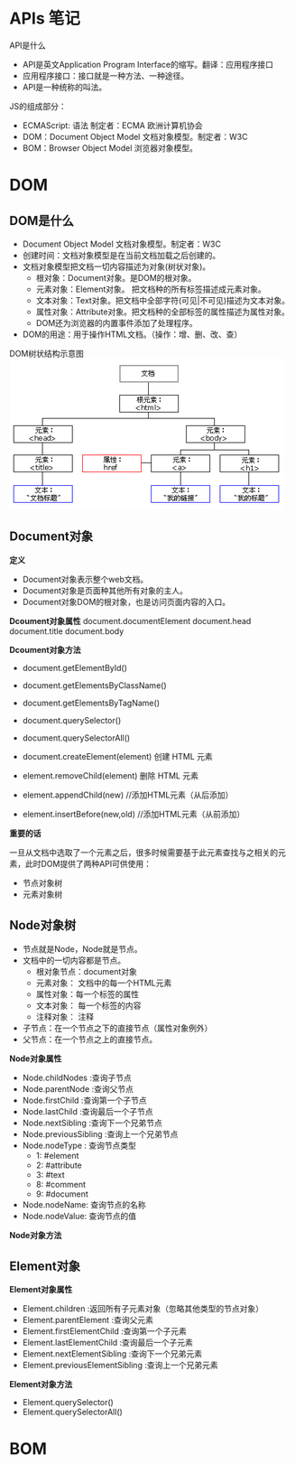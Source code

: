 # APIs 笔记



API是什么
- API是英文Application Program Interface的缩写。翻译：应用程序接口
- 应用程序接口：接口就是一种方法、一种途径。
- API是一种统称的叫法。

JS的组成部分：
- ECMAScript: 语法  制定者：ECMA 欧洲计算机协会
- DOM：Document Object Model 文档对象模型。制定者：W3C
- BOM：Browser Object Model 浏览器对象模型。


# DOM

## DOM是什么
- Document Object Model 文档对象模型。制定者：W3C
- 创建时间：文档对象模型是在当前文档加载之后创建的。
- 文档对象模型把文档一切内容描述为对象(树状对象)。
    - 根对象：Document对象。是DOM的根对象。
    - 元素对象：Element对象。 把文档种的所有标签描述成元素对象。
    - 文本对象：Text对象。把文档中全部字符(可见|不可见)描述为文本对象。
    - 属性对象：Attribute对象。把文档种的全部标签的属性描述为属性对象。
    - DOM还为浏览器的内置事件添加了处理程序。
- DOM的用途：用于操作HTML文档。（操作：增、删、改、查）

DOM树状结构示意图
![DOM树](images/ct_htmltree.gif)


## Document对象

**定义**
- Document对象表示整个web文档。
- Document对象是页面种其他所有对象的主人。
- Document对象DOM的根对象，也是访问页面内容的入口。

**Dcoument对象属性**
document.documentElement
document.head
document.title
document.body

**Dcoument对象方法**
- document.getElementById()
- document.getElementsByClassName()
- document.getElementsByTagName()
- document.querySelector()
- document.querySelectorAll()

- document.createElement(element) 创建 HTML 元素
- element.removeChild(element)	删除 HTML 元素
- element.appendChild(new) //添加HTML元素（从后添加）
- element.insertBefore(new,old) //添加HTML元素（从前添加）

**重要的话**

一旦从文档中选取了一个元素之后，很多时候需要基于此元素查找与之相关的元素，此时DOM提供了两种API可供使用：
- 节点对象树
- 元素对象树

## Node对象树
- 节点就是Node，Node就是节点。
- 文档中的一切内容都是节点。
    - 根对象节点：document对象
    - 元素对象： 文档中的每一个HTML元素
    - 属性对象：每一个标签的属性
    - 文本对象： 每一个标签的内容
    - 注释对象： 注释
- 子节点：在一个节点之下的直接节点（属性对象例外）
- 父节点：在一个节点之上的直接节点。

**Node对象属性**
- Node.childNodes :查询子节点
- Node.parentNode :查询父节点
- Node.firstChild :查询第一个子节点
- Node.lastChild :查询最后一个子节点
- Node.nextSibling :查询下一个兄弟节点
- Node.previousSibling :查询上一个兄弟节点
- Node.nodeType : 查询节点类型
    - 1: #element
    - 2: #attribute
    - 3: #text
    - 8: #comment
    - 9: #document
- Node.nodeName: 查询节点的名称
- Node.nodeValue: 查询节点的值


**Node对象方法**


## Element对象



**Element对象属性**
- Element.children :返回所有子元素对象（忽略其他类型的节点对象）
- Element.parentElement :查询父元素
- Element.firstElementChild :查询第一个子元素
- Element.lastElementChild :查询最后一个子元素
- Element.nextElementSibling :查询下一个兄弟元素
- Element.previousElementSibling :查询上一个兄弟元素

**Element对象方法**
- Element.querySelector()
- Element.querySelectorAll()



# BOM


